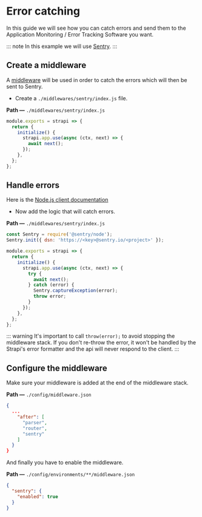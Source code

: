 # Error catching

In this guide we will see how you can catch errors and send them to the Application Monitoring / Error Tracking Software you want.

::: note
In this example we will use [Sentry](https://sentry.io).
:::

## Create a middleware

A [middleware](../concepts/middlewares.md) will be used in order to catch the errors which will then be sent to Sentry.

- Create a `./middlewares/sentry/index.js` file.

**Path —** `./middlewares/sentry/index.js`

```js
module.exports = strapi => {
  return {
    initialize() {
      strapi.app.use(async (ctx, next) => {
        await next();
      });
    },
  };
};
```

## Handle errors

Here is the [Node.js client documentation](https://docs.sentry.io/platforms/node/)

- Now add the logic that will catch errors.

**Path —** `./middlewares/sentry/index.js`

```js
const Sentry = require('@sentry/node');
Sentry.init({ dsn: 'https://<key>@sentry.io/<project>' });

module.exports = strapi => {
  return {
    initialize() {
      strapi.app.use(async (ctx, next) => {
        try {
          await next();
        } catch (error) {
          Sentry.captureException(error);
          throw error;
        }
      });
    },
  };
};
```

::: warning
It's important to call `throw(error);` to avoid stopping the middleware stack. If you don't re-throw the error, it won't be handled by the Strapi's error formatter and the api will never respond to the client.
:::

## Configure the middleware

Make sure your middleware is added at the end of the middleware stack.

**Path —** `./config/middleware.json`

```json
{
  ...
    "after": [
      "parser",
      "router",
      "sentry"
    ]
  }
}
```

And finally you have to enable the middleware.

**Path —** `./config/environments/**/middleware.json`

```json
{
  "sentry": {
    "enabled": true
  }
}
```
